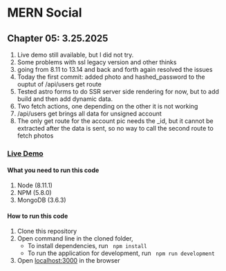 # MERN Social

## Chapter 05: 3.25.2025

1. Live demo still available, but I did not try.
1. Some problems with ssl legacy version and other thinks
1. going from 8.11 to 13.14 and back and forth again resolved the issues
1. Today the first commit: added photo and hashed_password to the ouptut of /api/users get route
1. Tested astro forms to do SSR server side rendering for now, but to add build and then add dynamic data. 
1. Two fetch actions, one depending on the other it is not working
1. /api/users get brings all data for unsigned account
1. The only get route for the account pic needs the _id, but it cannot be extracted after the data is sent, so no way to call the second route to fetch photos

### [Live Demo](http://social.mernbook.com/ "MERN Social")

#### What you need to run this code
1. Node (8.11.1)
2. NPM (5.8.0)
3. MongoDB (3.6.3)

####  How to run this code
1. Clone this repository
2. Open command line in the cloned folder,
   - To install dependencies, run ```  npm install  ```
   - To run the application for development, run ```  npm run development  ```
4. Open [localhost:3000](http://localhost:3000/) in the browser
